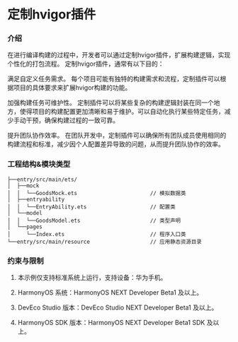 # 定制hvigor插件

### 介绍

在进行编译构建的过程中，开发者可以通过定制hvigor插件，扩展构建逻辑，实现个性化的打包流程。
定制hvigor插件，通常有以下目的：

满足自定义任务需求。
每个项目可能有独特的构建需求和流程，定制插件可以根据项目的具体要求来扩展hvigor构建的功能。

加强构建任务可维护性。
定制插件可以将某些复杂的构建逻辑封装在同一个地方，使得项目的构建配置更加清晰和易于维护。可以自动化执行某些特定任务，减少手动干预，确保构建过程的一致可靠。

提升团队协作效率。
在团队开发中，定制插件可以确保所有团队成员使用相同的构建流程和标准，减少因个人配置差异导致的问题，从而提升团队协作的效率。

### 工程结构&模块类型

```
├──entry/src/main/ets/
│  ├──mock
│  │  └──GoodsMock.ets                       // 模拟数据类
│  ├──entryability
│  │  └──EntryAbility.ets                    // 配置类
│  └──model
│  │  └──GoodsModel.ets                      // 类型声明
│  └──pages
│     └──Index.ets                           // 程序入口类
└──entry/src/main/resource                   // 应用静态资源目录
```


### 约束与限制

1. 本示例仅支持标准系统上运行，支持设备：华为手机。

2. HarmonyOS 系统：HarmonyOS NEXT Developer Beta1 及以上。

3. DevEco Studio 版本：DevEco Studio NEXT Developer Beta1 及以上。

4. HarmonyOS SDK 版本：HarmonyOS NEXT Developer Beta1 SDK 及以上。
